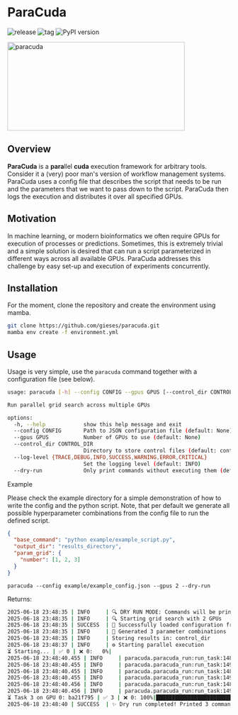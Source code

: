 # ParaCuda

![release](https://flat-badgen.vercel.app/github/release/gieses/paracuda)
![tag](https://flat-badgen.vercel.app/github/tag/gieses/ParaCuda)
![PyPI version](https://flat-badgen.vercel.app/pypi/v/ParaCuda)

<img src="assets/paracuda.png" width="400" height="200" alt="paracuda">

## Overview

**ParaCuda** is a **para**llel **cuda** execution framework for arbitrary tools. Consider it a (very) poor man's version of workflow
management systems. ParaCuda uses a config file that describes the script that needs to be run and the parameters
that we want to pass down to the script. ParaCuda then logs the execution and distributes it over all specified GPUs.

## Motivation

In machine learning, or modern bioinformatics we often require GPUs for execution of processes or predictions. Sometimes,
this is extremely trivial and a simple solution is desired that can run a script parameterized in different ways across
all available GPUs. ParaCuda addresses this challenge by easy set-up and execution of experiments concurrently.

## Installation

For the moment, clone the repository and create the environment using mamba.

```bash
git clone https://github.com/gieses/paracuda.git
mamba env create -f environment.yml
```


## Usage

Usage is very simple, use the `paracuda` command together with a configuration file (see below).

```bash
usage: paracuda [-h] --config CONFIG --gpus GPUS [--control_dir CONTROL_DIR] [--log-level {TRACE,DEBUG,INFO,SUCCESS,WARNING,ERROR,CRITICAL}] [--dry-run]

Run parallel grid search across multiple GPUs

options:
  -h, --help            show this help message and exit
  --config CONFIG       Path to JSON configuration file (default: None)
  --gpus GPUS           Number of GPUs to use (default: None)
  --control_dir CONTROL_DIR
                        Directory to store control files (default: control_dir)
  --log-level {TRACE,DEBUG,INFO,SUCCESS,WARNING,ERROR,CRITICAL}
                        Set the logging level (default: INFO)
  --dry-run             Only print commands without executing them (default: False)

```

Example

Please check the example directory for a simple demonstration of how to write the config and the python script. Note, 
that per default we generate all possible hyperparameter combinations from the config file to run the defined script.

```json
{
  "base_command": "python example/example_script.py",
  "output_dir": "results_directory",
  "param_grid": {
    "number": [1, 2, 3]
  }
}
```

```
paracuda --config example/example_config.json --gpus 2 --dry-run
```

Returns:

```bash
2025-06-18 23:48:35 | INFO     | 🔍 DRY RUN MODE: Commands will be printed but not executed
2025-06-18 23:48:35 | INFO     | 🔍 Starting grid search with 2 GPUs
2025-06-18 23:48:35 | SUCCESS  | 📂 Successfully loaded configuration from example/example_config.json
2025-06-18 23:48:35 | INFO     | 🧮 Generated 3 parameter combinations
2025-06-18 23:48:35 | INFO     | Storing results in: control_dir
2025-06-18 23:48:37 | INFO     | ⚙️ Starting parallel execution                                                                                                                                             
⏳ Starting... | ✅ 0 | ❌ 0:   0%|                                                                                                                                                          | 0/3 [00:02<?]
2025-06-18 23:48:40.455 | INFO     | paracuda.paracuda_run:run_task:148 - 🔍 [DRY RUN] Task 1 on GPU 0: c5b39f71
2025-06-18 23:48:40.455 | INFO     | paracuda.paracuda_run:run_task:149 - 📝 Command: CUDA_VISIBLE_DEVICES=0 python example/example_script.py --number 1 > control_dir/c5b39f7159270a92961b45aaf8ea44fa.log 2>&1
2025-06-18 23:48:40.455 | INFO     | paracuda.paracuda_run:run_task:148 - 🔍 [DRY RUN] Task 2 on GPU 1: e360de0c
2025-06-18 23:48:40.455 | INFO     | paracuda.paracuda_run:run_task:149 - 📝 Command: CUDA_VISIBLE_DEVICES=1 python example/example_script.py --number 2 > control_dir/e360de0cffb59c8b5711943068cee5e2.log 2>&1
2025-06-18 23:48:40.456 | INFO     | paracuda.paracuda_run:run_task:148 - 🔍 [DRY RUN] Task 3 on GPU 0: ba21f795
2025-06-18 23:48:40.456 | INFO     | paracuda.paracuda_run:run_task:149 - 📝 Command: CUDA_VISIBLE_DEVICES=0 python example/example_script.py --number 3 > control_dir/ba21f7957fd020b1c4473607144bf4ac.log 2>&1
⏳ Task 3 on GPU 0: ba21f795 | ✅ 3 | ❌ 0: 100%|████████████████████████████████████████████████████████████████████████████████████████████████████████████████████████████████████████| 3/3 [00:02<00:00]
2025-06-18 23:48:40 | SUCCESS  | ✨ Dry run completed! Printed 3 commands

```

